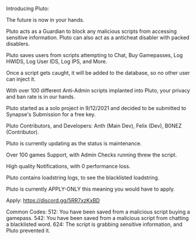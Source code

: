 Introducing Pluto:

The future is now in your hands.

Pluto acts as a Guardian to block any malicious scripts from accessing sensitive information. Pluto can also act as a anticheat disabler with packed disablers.

Pluto saves users from scripts attempting to Chat, Buy Gamepasses, Log HWIDS, Log User IDS, Log IPS, and More.

Once a script gets caught, it will be added to the database, so no other user can inject it.

With over 100 different Anti-Admin scripts implanted into Pluto, your privacy and ban rate is in our hands.

Pluto started as a solo project in 9/12/2021 and decided to be submitted to Synapse's Submission for a free key.

Pluto Contributors, and Developers: Anth (Main Dev), Felix (Dev), B0NEZ (Contributor).

Pluto is currently updating as the status is maintenance.

Over 100 games Support, with Admin Checks running threw the script.

High quality Notifications, with 0 performance loss.

Pluto contains loadstring logs, to see the blacklisted loadstring.

Pluto is currently APPLY-ONLY this meaning you would have to apply.

Apply: https://discord.gg/5RR7xzKxBD

Common Codes:
512: You have been saved from a malicious script buying a gamepass.
542: You have been saved from a malicious script from chatting a blacklisted word.
624: The script is grabbing sensitive information, and Pluto prevented it.
